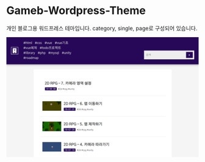 # Gameb-Wordpress-Theme

개인 블로그용 워드프레스 테마입니다.
category, single, page로 구성되어 있습니다.

![gameb](https://raw.githubusercontent.com/yonghap/Gameb-Wordpress-Theme/master/screenshot.png)